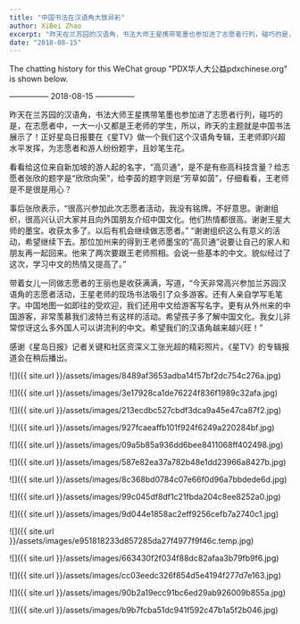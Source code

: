 ```yaml
---
title: "中国书法在汉语角大放异彩"
author: XiBei Zhao
excerpt: "昨天在兰苏园的汉语角，书法大师王星携带笔墨也参加进了志愿者行列，碰巧的是，在志愿者中，一大一小又都是王老师的学生，所以，昨天的主题就是中国书法展示了！正好星岛日报要在《星TV》做一个我们这个汉语角专辑，王老师即兴超水平发挥，为志愿者和游人纷纷题字，且妙笔生花。"
date: "2018-08-15"
---
```


The chatting history for this WeChat group "PDX华人大公益pdxchinese.org" is shown below.

—————  2018-08-15  —————

昨天在兰苏园的汉语角，书法大师王星携带笔墨也参加进了志愿者行列，碰巧的是，在志愿者中，一大一小又都是王老师的学生，所以，昨天的主题就是中国书法展示了！正好星岛日报要在《星TV》做一个我们这个汉语角专辑，王老师即兴超水平发挥，为志愿者和游人纷纷题字，且妙笔生花。

看看给这位来自新加坡的游人起的名字，“高贝通”，是不是有些高科技含量？给志愿者张欣的题字是“欣欣向荣”，给李茵的题字则是“芳草如茵”，仔细看看，王老师是不是很是用心？

事后张欣表示，“很高兴参加此次志愿者活动，我没有铭牌。不好意思。谢谢组织，很高兴认识大家并且向外国朋友介绍中国文化。他们热情都很高。谢谢王星大师的墨宝。收获太多了。以后有机会继续做志愿者。” “谢谢组织这么有意义的活动，希望继续下去。那位加州来的得到王老师墨宝的“高贝通”说要让自己的家人和朋友再一起回来。他来了两次要跟王老师照相。会说一些基本的中文。貌似经过了这次，学习中文的热情又提高了。”

带着女儿一同做志愿者的王丽也是收获满满，写道，“今天非常高兴参加兰苏园汉语角的志愿者活动，王星老师的现场书法吸引了众多游客。还有人亲自学写毛笔字。中国地图一如即往的受欢迎，我们还用中文给游客写名字。更有从外州来的中国游客，非常羡慕我们波特兰有这样的活动。希望孩子多了解中国文化。我女儿非常惊讶这么多外国人可以讲流利的中文。希望我们的汉语角越来越兴旺！”

感谢《星岛日报》记者关键和社区资深义工张光超的精彩照片。《星TV》的专辑报道会在稍后播出。

![]({{ site.url }}/assets/images/8489af3653adba14f57bf2dc754c276a.jpg)

![]({{ site.url }}/assets/images/3e17928ca1de76224f836f1989c32afa.jpg)

![]({{ site.url }}/assets/images/213ecdbc527cbdf3dca9a45e47ca87f2.jpg)

![]({{ site.url }}/assets/images/927fcaeaffb101f924f6249a220284bf.jpg)

![]({{ site.url }}/assets/images/09a5b85a936dd6bee8411068ff402498.jpg)

![]({{ site.url }}/assets/images/587e82ea37a782b48e1dd23966a8427b.jpg)

![]({{ site.url }}/assets/images/8c368bd0784c07e66f0d96a7bbdede6d.jpg)

![]({{ site.url }}/assets/images/99c045df8df1c21fbda204c8ee8252a0.jpg)

![]({{ site.url }}/assets/images/9d044e1858ac2eff9256cefb7a2740c1.jpg)

![]({{ site.url }}/assets/images/e951818233d857285da27f4977f9f46c.temp.jpg)

![]({{ site.url }}/assets/images/663430f2f034f88dc82afaa3b79fb9f6.jpg)

![]({{ site.url }}/assets/images/cc03eedc326f854d5e4194f277d7e163.jpg)

![]({{ site.url }}/assets/images/90b2a19ecc91bc6ed29ab926009b855a.jpg)

![]({{ site.url }}/assets/images/b9b7fcba51dc941f592c47b1a5f2b046.jpg)
